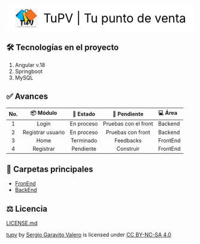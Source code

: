 <div style="display: flex; align-items: center; justify-content: center; gap: 15px; font-size: 24pt; background-color: white; color: black; height: 70px;">
  <img src="tupv.png" width="60px" alt="Logo">
  <span>TuPV | Tu punto de venta</span>
</div>

## 🛠️ Tecnologías en el proyecto
1. Angular v.18
1. Springboot
1. MySQL

## ✅ Avances
|No.| 📦 Módulo | 🚩 Estado | 🚧 Pendiente | 💻 Área |
|:-:|:---------:|:---------:|:--------------:|:------|
| 1  | Login      | En proceso | Pruebas con el front| Backend |
| 2  | Registrar usuario| En proceso | Pruebas con front | Backend |
| 3  | Home | Terminado | Feedbacks | FrontEnd |
| 4  | Registrar | Pendiente | Construir | FrontEnd |

## 📁 Carpetas principales
* [FronEnd](./FrontEnd/tupv)
* [BackEnd](./BackEnd/tupv/src/main/java/com/segavadev/tupv)

## ⚖️ Licencia
[LICENSE.md](./LICENSE.md)

<p xmlns:cc="http://creativecommons.org/ns#" xmlns:dct="http://purl.org/dc/terms/"><a property="dct:title" rel="cc:attributionURL" href="https://github.com/SegavaDev/tupv">tupv</a> by <a rel="cc:attributionURL dct:creator" property="cc:attributionName" href="https://github.com/SegavaDev">Sergio Garavito Valero</a> is licensed under <a href="https://creativecommons.org/licenses/by-nc-sa/4.0/?ref=chooser-v1" target="_blank" rel="license noopener noreferrer" style="display:inline-block;">CC BY-NC-SA 4.0<img style="height:22px!important;margin-left:3px;vertical-align:text-bottom;" src="https://mirrors.creativecommons.org/presskit/icons/cc.svg?ref=chooser-v1" alt=""><img style="height:22px!important;margin-left:3px;vertical-align:text-bottom;" src="https://mirrors.creativecommons.org/presskit/icons/by.svg?ref=chooser-v1" alt=""><img style="height:22px!important;margin-left:3px;vertical-align:text-bottom;" src="https://mirrors.creativecommons.org/presskit/icons/nc.svg?ref=chooser-v1" alt=""><img style="height:22px!important;margin-left:3px;vertical-align:text-bottom;" src="https://mirrors.creativecommons.org/presskit/icons/sa.svg?ref=chooser-v1" alt=""></a></p>
